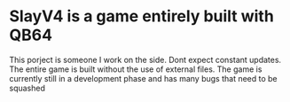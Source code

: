 # SlayV4 is a game entirely built with QB64
This porject is someone I work on the side. Dont expect constant updates. 
The entire game is built without the use of external files.
The game is currently still in a development phase and has many bugs that need to be squashed
